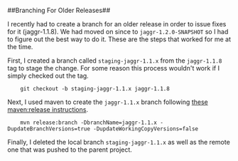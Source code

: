 <!--
   (C) Copyright 2012, IBM Corporation

   Licensed under the Apache License, Version 2.0 (the "License");
   you may not use this file except in compliance with the License.
   You may obtain a copy of the License at

       http://www.apache.org/licenses/LICENSE-2.0

   Unless required by applicable law or agreed to in writing, software
   distributed under the License is distributed on an "AS IS" BASIS,
   WITHOUT WARRANTIES OR CONDITIONS OF ANY KIND, either express or implied.
   See the License for the specific language governing permissions and
   limitations under the License.
-->
##Branching For Older Releases##

I recently had to create a branch for an older release in order to issue 
fixes for it (jaggr-1.1.8).  We had moved on since to `jaggr-1.2.0-SNAPSHOT`
so I had to figure out the best way to do it.  These are the steps that 
worked for me at the time.

First, I created a branch called `staging-jaggr-1.1.x` from the `jaggr-1.1.8`
tag to stage the change. For some reason this process wouldn't work if I 
simply checked out the tag.
   
```    
    git checkout -b staging-jaggr-1.1.x jaggr-1.1.8 
```

Next, I used maven to create the `jaggr-1.1.x` branch following 
[these maven:release instructions](http://maven.apache.org/maven-release/maven-release-plugin/examples/branch.html).
       
```
    mvn release:branch -DbranchName=jaggr-1.1.x -DupdateBranchVersions=true -DupdateWorkingCopyVersions=false
```

Finally, I deleted the local branch `staging-jaggr-1.1.x` as well as the
remote one that was pushed to the parent project.